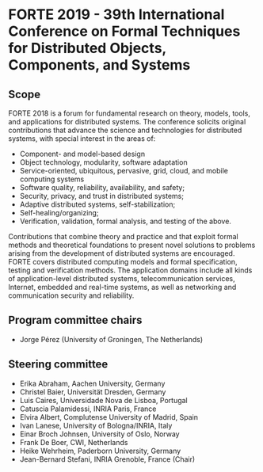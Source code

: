 # FORTE 2019 - 39th International Conference on Formal Techniques for Distributed Objects, Components, and Systems

## Scope
FORTE 2018 is a forum for fundamental research on theory, models, tools, and applications for distributed systems. The conference solicits original contributions that advance the science and technologies for distributed systems, with special interest in the areas of:

* Component- and model-based design
* Object technology, modularity, software adaptation
* Service-oriented, ubiquitous, pervasive, grid, cloud, and mobile computing systems
* Software quality, reliability, availability, and safety;
* Security, privacy, and trust in distributed systems;
* Adaptive distributed systems, self-stabilization;
* Self-healing/organizing;
* Verification, validation, formal analysis, and testing of the above.

Contributions that combine theory and practice and that exploit formal methods and theoretical foundations to present novel solutions to problems arising from the development of distributed systems are encouraged. FORTE covers distributed computing models and formal specification, testing and verification methods. The application domains include all kinds of application-level distributed systems, telecommunication services, Internet, embedded and real-time systems, as well as networking and communication security and reliability.

## Program committee chairs
* Jorge Pérez (University of Groningen, The Netherlands)

## Steering committee
* Erika Abraham, Aachen University, Germany
* Christel Baier, Universität Dresden, Germany
* Luis Caires, Universidade Nova de Lisboa, Portugal
* Catuscia Palamidessi, INRIA Paris, France
* Elvira Albert, Complutense University of Madrid, Spain
* Ivan Lanese, University of Bologna/INRIA, Italy
* Einar Broch Johnsen, University of Oslo, Norway
* Frank De Boer, CWI, Netherlands
* Heike Wehrheim, Paderborn University, Germany
* Jean-Bernard Stefani, INRIA Grenoble, France (Chair)

